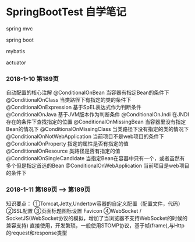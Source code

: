 # SpringBootTest 自学笔记
spring mvc

spring boot

mybatis

actuator

### 2018-1-10  第189页 ###

自动配置的核心注解
@ConditionalOnBean                  当容器有指定Bean的条件下
@ConditionalOnClass                 当类路径下有指定的类的条件下
@ConditionalOnExpression            基于SpEL表达式作为判断条件
@ConditionalOnJava                  基于JVM版本作为判断条件
@ConditionalOnJndi                  在JNDI存在的条件下查找指定的位置
@ConditionalOnMissingBean           当容器里没有指定Bean的情况下
@ConditionalOnMissingClass          当类路径下没有指定的类的情况下
@ConditionalOnNotWebApplication     当前项目不是web项目的条件下
@ConditionalOnProperty              指定的属性是否有指定的值
@ConditionalOnResource              类路径是否有指定的值
@ConditionalOnSingleCandidate       当指定Bean在容器中只有一个，或者虽然有多个但是指定首选的Bean
@ConditionalOnWebApplication        当前项目是web项目的条件下


### 2018-1-11  第189页 --> 第189页 ###
知识要点：
①Tomcat,Jetty,Undertow容器的自定义配置（配置文件，代码）
②SSL配置
③页面标题图标设置  Favicon
④WebSocket / SocketJS(WebSocket协议的模拟，增加了当浏览器不支持WebSocket的时候的兼容支持)
直接使用，开发繁琐，一般使用STOMP协议，基于帧(frame),与Http的request和response类型


